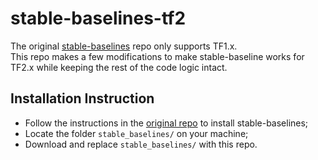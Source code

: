 # stable-baselines-tf2
The original [stable-baselines](https://github.com/hill-a/stable-baselines) repo only supports TF1.x.\
This repo makes a few modifications to make stable-baseline works for TF2.x while keeping the rest of the code logic intact.

## Installation Instruction
- Follow the instructions in the [original repo](https://github.com/hill-a/stable-baseline) to install stable-baselines;
- Locate the folder `stable_baselines/` on your machine;
- Download and replace `stable_baselines/` with this repo.
